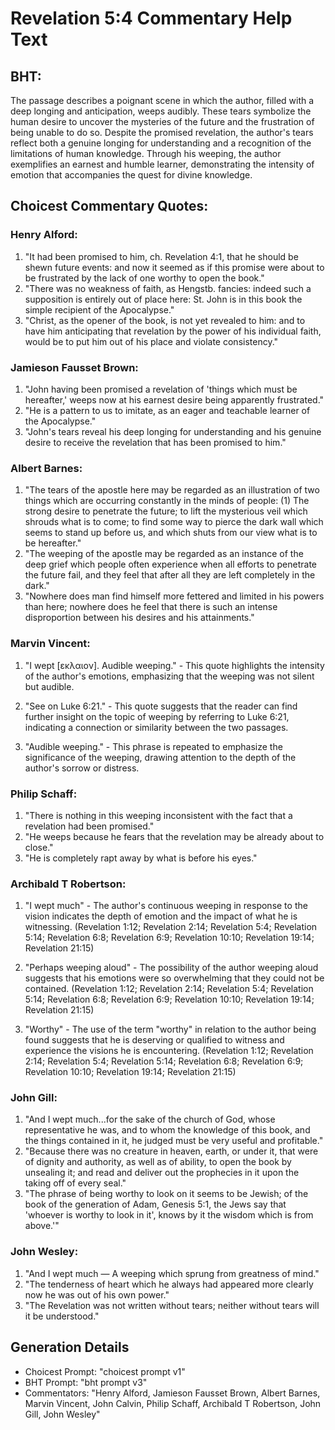 # Revelation 5:4 Commentary Help Text

## BHT:
The passage describes a poignant scene in which the author, filled with a deep longing and anticipation, weeps audibly. These tears symbolize the human desire to uncover the mysteries of the future and the frustration of being unable to do so. Despite the promised revelation, the author's tears reflect both a genuine longing for understanding and a recognition of the limitations of human knowledge. Through his weeping, the author exemplifies an earnest and humble learner, demonstrating the intensity of emotion that accompanies the quest for divine knowledge.

## Choicest Commentary Quotes:
### Henry Alford:
1. "It had been promised to him, ch. Revelation 4:1, that he should be shewn future events: and now it seemed as if this promise were about to be frustrated by the lack of one worthy to open the book."
2. "There was no weakness of faith, as Hengstb. fancies: indeed such a supposition is entirely out of place here: St. John is in this book the simple recipient of the Apocalypse."
3. "Christ, as the opener of the book, is not yet revealed to him: and to have him anticipating that revelation by the power of his individual faith, would be to put him out of his place and violate consistency."

### Jamieson Fausset Brown:
1. "John having been promised a revelation of 'things which must be hereafter,' weeps now at his earnest desire being apparently frustrated."
2. "He is a pattern to us to imitate, as an eager and teachable learner of the Apocalypse."
3. "John's tears reveal his deep longing for understanding and his genuine desire to receive the revelation that has been promised to him."

### Albert Barnes:
1. "The tears of the apostle here may be regarded as an illustration of two things which are occurring constantly in the minds of people: (1) The strong desire to penetrate the future; to lift the mysterious veil which shrouds what is to come; to find some way to pierce the dark wall which seems to stand up before us, and which shuts from our view what is to be hereafter."
2. "The weeping of the apostle may be regarded as an instance of the deep grief which people often experience when all efforts to penetrate the future fail, and they feel that after all they are left completely in the dark."
3. "Nowhere does man find himself more fettered and limited in his powers than here; nowhere does he feel that there is such an intense disproportion between his desires and his attainments."

### Marvin Vincent:
1. "I wept [εκλαιον]. Audible weeping." - This quote highlights the intensity of the author's emotions, emphasizing that the weeping was not silent but audible.

2. "See on Luke 6:21." - This quote suggests that the reader can find further insight on the topic of weeping by referring to Luke 6:21, indicating a connection or similarity between the two passages.

3. "Audible weeping." - This phrase is repeated to emphasize the significance of the weeping, drawing attention to the depth of the author's sorrow or distress.

### Philip Schaff:
1. "There is nothing in this weeping inconsistent with the fact that a revelation had been promised." 
2. "He weeps because he fears that the revelation may be already about to close." 
3. "He is completely rapt away by what is before his eyes."

### Archibald T Robertson:
1. "I wept much" - The author's continuous weeping in response to the vision indicates the depth of emotion and the impact of what he is witnessing. (Revelation 1:12; Revelation 2:14; Revelation 5:4; Revelation 5:14; Revelation 6:8; Revelation 6:9; Revelation 10:10; Revelation 19:14; Revelation 21:15)

2. "Perhaps weeping aloud" - The possibility of the author weeping aloud suggests that his emotions were so overwhelming that they could not be contained. (Revelation 1:12; Revelation 2:14; Revelation 5:4; Revelation 5:14; Revelation 6:8; Revelation 6:9; Revelation 10:10; Revelation 19:14; Revelation 21:15)

3. "Worthy" - The use of the term "worthy" in relation to the author being found suggests that he is deserving or qualified to witness and experience the visions he is encountering. (Revelation 1:12; Revelation 2:14; Revelation 5:4; Revelation 5:14; Revelation 6:8; Revelation 6:9; Revelation 10:10; Revelation 19:14; Revelation 21:15)

### John Gill:
1. "And I wept much...for the sake of the church of God, whose representative he was, and to whom the knowledge of this book, and the things contained in it, he judged must be very useful and profitable."
2. "Because there was no creature in heaven, earth, or under it, that were of dignity and authority, as well as of ability, to open the book by unsealing it; and read and deliver out the prophecies in it upon the taking off of every seal."
3. "The phrase of being worthy to look on it seems to be Jewish; of the book of the generation of Adam, Genesis 5:1, the Jews say that 'whoever is worthy to look in it', knows by it the wisdom which is from above.'"

### John Wesley:
1. "And I wept much — A weeping which sprung from greatness of mind."
2. "The tenderness of heart which he always had appeared more clearly now he was out of his own power."
3. "The Revelation was not written without tears; neither without tears will it be understood."


## Generation Details
- Choicest Prompt: "choicest prompt v1"
- BHT Prompt: "bht prompt v3"
- Commentators: "Henry Alford, Jamieson Fausset Brown, Albert Barnes, Marvin Vincent, John Calvin, Philip Schaff, Archibald T Robertson, John Gill, John Wesley"
